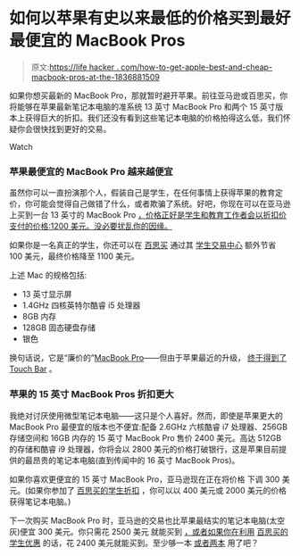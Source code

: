 # 如何以苹果有史以来最低的价格买到最好最便宜的 MacBook Pros

> 原文:[https://life hacker . com/how-to-get-apple-best-and-cheap-macbook-pros-at-the-1836881509](https://lifehacker.com/how-to-get-apples-best-and-cheapest-macbook-pros-at-the-1836881509)

如果你想买最新的 MacBook Pro，那就暂时避开苹果。前往亚马逊或百思买，你将能够在苹果最新笔记本电脑的准系统 13 英寸 MacBook Pro 和两个 15 英寸版本上获得巨大的折扣。我们还没有看到这些笔记本电脑的价格拍得这么低，我们怀疑你会很快找到更好的交易。

Watch

### 苹果最便宜的 MacBook Pro 越来越便宜

虽然你可以一直扮演那个人，假装自己是学生，在任何事情上获得苹果的教育定价，你可能会觉得自己做错了什么，或者欺骗了系统。好吧，你现在可以在亚马逊 上买到一台 13 英寸的 MacBook Pro [，价格正好是学生和教育工作者会以折扣价支付的价格:1200 美元。没必要扰乱你的因缘。](https://smile.amazon.com/dp/B07V49JVNH?asc_campaign=InlineText&asc_refurl=https://lifehacker.com/how-to-get-apples-best-and-cheapest-macbook-pros-at-the-1836881509&asc_source=&tag=kinjalifehackerlink-20)

如果你是一名真正的学生，你还可以在 [百思买](https://www.bestbuy.com/site/apple-macbook-pro-13-display-with-touch-bar-intel-core-i5-8gb-memory-128gb-ssd-latest-model-space-gray/5998700.p) 通过其 [学生交易中心](https://www.bestbuy.com/site/back-to-school/college-student-deals/pcmcat276200050000.c?id=pcmcat276200050000) 额外节省 100 美元，最终价格降至 1100 美元。

上述 Mac 的规格包括:

*   13 英寸显示屏
*   1.4GHz 四核英特尔酷睿 i5 处理器
*   8GB 内存
*   128GB 固态硬盘存储
*   银色

换句话说，它是“廉价的”[MacBook Pro](https://www.apple.com/shop/buy-mac/macbook-pro)——但由于苹果最近的升级， [终于得到了 Touch Bar](https://lifehacker.com/heres-everything-apple-changed-with-macbooks-today-1836218640) 。

### 苹果的 15 英寸 MacBook Pros 折扣更大

我绝对讨厌使用微型笔记本电脑——这只是个人喜好。然而，即使是苹果更大的 MacBook Pro 最便宜的版本也不便宜:配备 2.6GHz 六核酷睿 i7 处理器、256GB 存储空间和 16GB 内存的 15 英寸 MacBook Pro 售价 2400 美元。高达 512GB 的存储和酷睿 i9 处理器，你将会以 2800 美元的价格打破银行，这是苹果目前提供的最昂贵的笔记本电脑(直到传闻中的 16 英寸 MacBook Pros)。

如果你喜欢更便宜的 15 英寸 MacBook Pro，亚马逊现在正在将价格 下调 300 美元。(如果你参加了 [百思买的学生折扣](https://www.bestbuy.com/site/apple-macbook-pro-15-4-laptop-intel-core-i7-16gb-memory-amd-radeon-pro-555x-256gb-solid-state-drive-space-gray/5430541.p) ，你可以以 400 美元或 2000 美元的价格获得笔记本电脑。)

下一次购买 MacBook Pro 时，亚马逊的交易也比苹果最结实的笔记本电脑(太空灰)便宜 300 美元。你只需花 2500 美元 就能买到 [，或者如果你在利用](https://smile.amazon.com/Apple-MacBook-9th-generation-Intel-Core-i9-processor/dp/B07S58MHXF/?asc_campaign=InlineText&asc_refurl=https://lifehacker.com/how-to-get-apples-best-and-cheapest-macbook-pros-at-the-1836881509&asc_source=&tag=kinjalifehackerlink-20) [百思买的学生优惠](https://www.bestbuy.com/site/apple-macbook-pro-15-4-laptop-intel-core-i9-16gb-memory-amd-radeon-pro-560x-512gb-solid-state-drive-space-gray/5430578.p) 的话，花 2400 美元就能买到。至少够一本 [或者两本](https://lifehacker.com/the-complete-guide-to-saving-money-on-textbooks-5613591) 用了吧？
